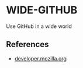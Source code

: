 WIDE-GITHUB
============

Use GitHub in a wide world

## References

- [developer.mozilla.org](1)

[1]: https://developer.mozilla.org/en-US/Add-ons/WebExtensions
